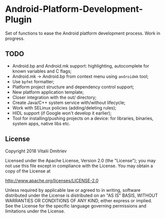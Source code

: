 # Android-Platform-Development-Plugin

Set of functions to ease the Android platform development process. Work in progress.

## TODO
* Android.bp and Android.mk support: highlighting, autocomplete for known variables and C flags;
* Android.mk -> Android.bp from context menu using `androidmk` tool;
* Use `bpfmt` formatter;
* Platform project structure and dependency control support;
* New platform application template;
* Closer integration with the out/ directory;
* Create Java/C++ system service with/without lifecycle;
* Work with SELinux policies (adding/deleting rules);
* HIDL support (if Google won't develop it earlier);
* Tool for installing/pushing projects on a device: for libraries, binaries, system apps, native libs etc.

## License

Copyright 2018 Vitalii Dmitriev

Licensed under the Apache License, Version 2.0 (the "License");
you may not use this file except in compliance with the License.
You may obtain a copy of the License at

   http://www.apache.org/licenses/LICENSE-2.0

Unless required by applicable law or agreed to in writing, software
distributed under the License is distributed on an "AS IS" BASIS,
WITHOUT WARRANTIES OR CONDITIONS OF ANY KIND, either express or implied.
See the License for the specific language governing permissions and
limitations under the License.
